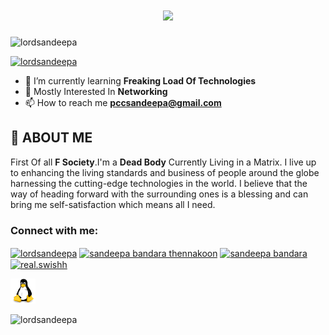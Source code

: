 

<h1 align="center">
    <img src="https://readme-typing-svg.herokuapp.com/?font=Righteous&size=35&center=true&vCenter=true&width=500&height=70&duration=4000&lines=What's+Up+Society+!+🖖;+I'm+Sandeepa+.+.+.;" />
</h1>



<p align="left"> <img src="https://komarev.com/ghpvc/?username=lordsandeepa&label=Profile%20views&color=0e75b6&style=flat" alt="lordsandeepa" /> </p>

<p align="left"> <a href="https://twitter.com/lordsandeepa" target="blank"><img src="https://img.shields.io/twitter/follow/lordsandeepa?logo=twitter&style=for-the-badge" alt="lordsandeepa" /></a> </p>

- 🌱 I’m currently learning **Freaking Load Of Technologies**
- 💬 Mostly Interested In **Networking**
- 📫 How to reach me **pccsandeepa@gmail.com**
  
## 👦 ABOUT ME

First Of all **F Society**.I'm a **Dead Body** Currently Living in a Matrix. I live up to enhancing the living standards and business of people around the globe harnessing the cutting-edge technologies in the world.
I believe that the way of heading forward with the surrounding ones is a blessing and can bring me self-satisfaction which means all I need.  

<h3 align="left">Connect with me:</h3>
<p align="left">
<a href="https://twitter.com/lordsandeepa" target="blank"><img align="center" src="https://raw.githubusercontent.com/rahuldkjain/github-profile-readme-generator/master/src/images/icons/Social/twitter.svg" alt="lordsandeepa" height="30" width="40" /></a>
<a href="https://linkedin.com/in/sandeepa bandara thennakoon" target="blank"><img align="center" src="https://raw.githubusercontent.com/rahuldkjain/github-profile-readme-generator/master/src/images/icons/Social/linked-in-alt.svg" alt="sandeepa bandara thennakoon" height="30" width="40" /></a>
<a href="https://fb.com/sandeepa bandara" target="blank"><img align="center" src="https://raw.githubusercontent.com/rahuldkjain/github-profile-readme-generator/master/src/images/icons/Social/facebook.svg" alt="sandeepa bandara" height="30" width="40" /></a>
<a href="https://instagram.com/real.swishh" target="blank"><img align="center" src="https://raw.githubusercontent.com/rahuldkjain/github-profile-readme-generator/master/src/images/icons/Social/instagram.svg" alt="real.swishh" height="30" width="40" /></a>
</p>


<p align="left">  <a href="https://www.linux.org/" target="_blank" rel="noreferrer"> <img src="https://raw.githubusercontent.com/devicons/devicon/master/icons/linux/linux-original.svg" alt="linux" width="40" height="40"/> </a>  </p>

<p><img align="left" src="https://github-readme-stats.vercel.app/api/top-langs?username=lordsandeepa&show_icons=true&locale=en&layout=compact" alt="lordsandeepa" /></p>




